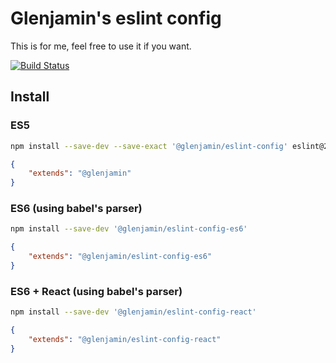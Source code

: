 # Glenjamin's eslint config

This is for me, feel free to use it if you want.

[![Build Status](https://travis-ci.org/glenjamin/glenjamin-eslint-config.svg?branch=master)](https://travis-ci.org/glenjamin/glenjamin-eslint-config)

## Install

### ES5

```sh
npm install --save-dev --save-exact '@glenjamin/eslint-config' eslint@2.8.0
```

```json
{
    "extends": "@glenjamin"
}
```

### ES6 (using babel's parser)

```sh
npm install --save-dev '@glenjamin/eslint-config-es6'
```

```json
{
    "extends": "@glenjamin/eslint-config-es6"
}
```

### ES6 + React (using babel's parser)

```sh
npm install --save-dev '@glenjamin/eslint-config-react'
```

```json
{
    "extends": "@glenjamin/eslint-config-react"
}
```
